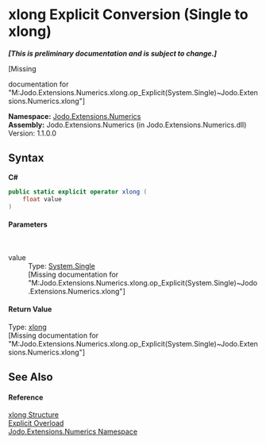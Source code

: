 # xlong&nbsp;Explicit Conversion (Single to xlong)
 _**\[This is preliminary documentation and is subject to change.\]**_

\[Missing <summary> documentation for "M:Jodo.Extensions.Numerics.xlong.op_Explicit(System.Single)~Jodo.Extensions.Numerics.xlong"\]

**Namespace:**&nbsp;<a href="N_Jodo_Extensions_Numerics">Jodo.Extensions.Numerics</a><br />**Assembly:**&nbsp;Jodo.Extensions.Numerics (in Jodo.Extensions.Numerics.dll) Version: 1.1.0.0

## Syntax

**C#**<br />
``` C#
public static explicit operator xlong (
	float value
)
```


#### Parameters
&nbsp;<dl><dt>value</dt><dd>Type: <a href="https://docs.microsoft.com/dotnet/api/system.single" target="_blank" rel="noopener noreferrer">System.Single</a><br />\[Missing <param name="value"/> documentation for "M:Jodo.Extensions.Numerics.xlong.op_Explicit(System.Single)~Jodo.Extensions.Numerics.xlong"\]</dd></dl>

#### Return Value
Type: <a href="T_Jodo_Extensions_Numerics_xlong">xlong</a><br />\[Missing <returns> documentation for "M:Jodo.Extensions.Numerics.xlong.op_Explicit(System.Single)~Jodo.Extensions.Numerics.xlong"\]

## See Also


#### Reference
<a href="T_Jodo_Extensions_Numerics_xlong">xlong Structure</a><br /><a href="Overload_Jodo_Extensions_Numerics_xlong_op_Explicit">Explicit Overload</a><br /><a href="N_Jodo_Extensions_Numerics">Jodo.Extensions.Numerics Namespace</a><br />